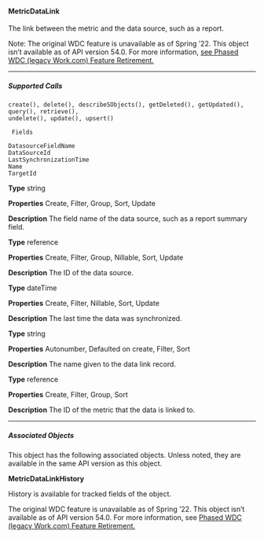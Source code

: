 #### MetricDataLink

The link between the metric and the data source, such as a report.

Note: The original WDC feature is unavailable as of Spring ’22. This object isn’t available as of API version 54.0. For more information,
[see Phased WDC (legacy Work.com) Feature Retirement.](https://help.salesforce.com/s/articleView?id=000356306&type=1&language=en_US)


-----

##### Supported Calls
```
create(), delete(), describeSObjects(), getDeleted(), getUpdated(), query(), retrieve(),
undelete(), update(), upsert()

 Fields

```
```
DatasourceFieldName
DataSourceId
LastSynchronizationTime
Name
TargetId

```

**Type**
string

**Properties**
Create, Filter, Group, Sort, Update

**Description**
The field name of the data source, such as a report summary field.

**Type**
reference

**Properties**
Create, Filter, Group, Nillable, Sort, Update

**Description**
The ID of the data source.

**Type**
dateTime

**Properties**
Create, Filter, Nillable, Sort, Update

**Description**
The last time the data was synchronized.

**Type**
string

**Properties**
Autonumber, Defaulted on create, Filter, Sort

**Description**
The name given to the data link record.

**Type**
reference

**Properties**
Create, Filter, Group, Sort

**Description**
The ID of the metric that the data is linked to.


-----

##### Associated Objects

This object has the following associated objects. Unless noted, they are available in the same API version as this object.

**MetricDataLinkHistory**

History is available for tracked fields of the object.

The original WDC feature is unavailable as of Spring ’22. This object isn’t available as of API version 54.0. For more information, see
[Phased WDC (legacy Work.com) Feature Retirement.](https://help.salesforce.com/s/articleView?id=000356306&type=1&language=en_US)
